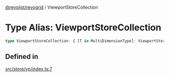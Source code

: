 [@revolist/revogrid](README.md) / ViewportStoreCollection

# Type Alias: ViewportStoreCollection

```ts
type ViewportStoreCollection: { [T in MultiDimensionType]: ViewportStore };
```

## Defined in

[src/store/vp/index.ts:7](https://github.com/revolist/revogrid/blob/47823c55f21dbab2ee19530dcd4c960a36eea0e4/src/store/vp/index.ts#L7)
